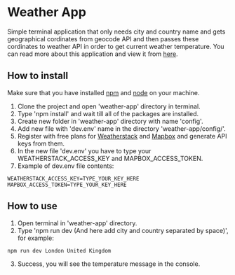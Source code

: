 # Weather App

Simple terminal application that only needs city and country name and gets geographical cordinates from geocode API and then passes these cordinates to weather API in order to get current weather temperature. You can read more about this application and view it from [here](/weather-app).

## How to install

Make sure that you have installed [npm](https://www.npmjs.com/) and [node](https://nodejs.dev/) on your machine.

1. Clone the project and open 'weather-app' directory in terminal.
2. Type 'npm install' and wait till all of the packages are installed.
3. Create new folder in 'weather-app' directory with name 'config'.
4. Add new file with 'dev.env' name in the directory 'weather-app/config/'.
5. Register with free plans for [Weatherstack](https://weatherstack.com/) and [Mapbox](https://www.mapbox.com/) and generate API keys from them.
6. In the new file 'dev.env' you have to type your WEATHERSTACK_ACCESS_KEY and MAPBOX_ACCESS_TOKEN. 
7. Example of dev.env file contents:
```
WEATHERSTACK_ACCESS_KEY=TYPE_YOUR_KEY_HERE
MAPBOX_ACCESS_TOKEN=TYPE_YOUR_KEY_HERE
```

## How to use

1. Open terminal in 'weather-app' directory.
2. Type 'npm run dev (And here add city and country separated by space)', for example:
```
npm run dev London United Kingdom
```
3. Success, you will see the temperature message in the console.
